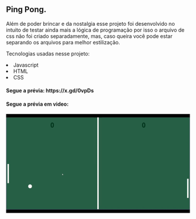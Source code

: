 <h2>Ping Pong.</h2>


<p>
Além de poder brincar e da nostalgia esse projeto foi desenvolvido no intuito de testar ainda mais a 
lógica de programação por isso o arquivo de css não foi criado separadamente, mas, caso queira
você pode estar separando os arquivos para melhor estilização.

Tecnologias usadas nesse projeto:
<li>Javascript</li>
<li>HTML</li>
<li>CSS</li>

<h4>Segue a prévia: https://x.gd/0vpDs </h4>
<h4>Segue a prévia em video: </h4> <img src="/Ping Pong.gif">

</p>
